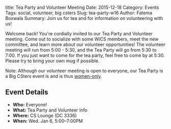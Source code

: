 title: Tea Party and Volunteer Meeting
Date: 2015-12-18
Category: Events
Tags: social, volunteer, big csters
Slug: tea-party-w16
Author: Fatema Boxwala
Summary: Join us for tea and for information on volunteering with us!

Welcome back! You're cordially invited to our Tea Party and Volunteer meeting.
Come out to socialize with some WiCS members, meet the new committee, and learn
more about our volunteer opportunities! The volunteer meeting will run from
5:00 - 5:30, and the Tea Party will go from 5:30 to 7:00. If you just want to
come for the tea party, feel free to come by at 5:30. Please try to bring your
own mug if possible.

Note: Although our volunteer meeting is open to everyone, our Tea Party is
a Big CSters event is and is thus [women-only]({filename}/pages/faq.md).

## Event Details ##

+ **Who:** Everyone!
+ **What:** Tea Party and Volunteer Info
+ **Where:** CS Lounge (DC 3336)
+ **When:** Wed. Jan 6, 5:00&ndash;7:00PM
